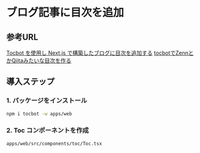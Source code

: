 # ブログ記事に目次を追加

## 参考URL

[Tocbot を使用し Next.js で構築したブログに目次を追加する](https://zenn.dev/yyykms123/articles/2023-12-03-adding-toc-to-nextjs-blog-using-tocbot)
[tocbotでZennとかQiitaみたいな目次を作る](https://inari-tech.net/posts/zenn-toc-tocbot)

## 導入ステップ

### 1. パッケージをインストール

```bash
npm i tocbot -w apps/web
```

### 2. Toc コンポーネントを作成

`apps/web/src/components/toc/Toc.tsx`